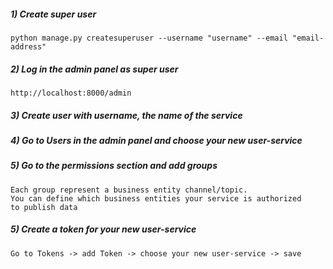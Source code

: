 ##### 1) Create super user
```
python manage.py createsuperuser --username "username" --email "email-address"
```
##### 2) Log in the admin panel as super user  
```
http://localhost:8000/admin
```
##### 3) Create user with username, the name of the service

##### 4) Go to Users in the admin panel and choose your new user-service

##### 5) Go to the permissions section and add groups
```
Each group represent a business entity channel/topic.
You can define which business entities your service is authorized 
to publish data
```
##### 5) Create a token for your new user-service
```
Go to Tokens -> add Token -> choose your new user-service -> save
```